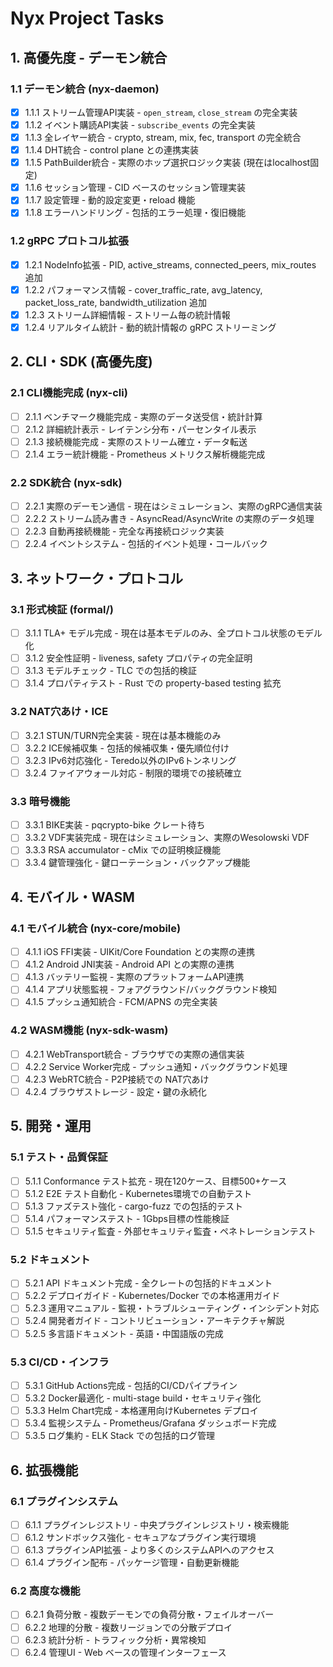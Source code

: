 # Nyx Project Tasks

## 1. 高優先度 - デーモン統合

### 1.1 デーモン統合 (nyx-daemon)
- [x] 1.1.1 ストリーム管理API実装 - `open_stream`, `close_stream` の完全実装
- [x] 1.1.2 イベント購読API実装 - `subscribe_events` の完全実装  
- [x] 1.1.3 全レイヤー統合 - crypto, stream, mix, fec, transport の完全統合
- [x] 1.1.4 DHT統合 - control plane との連携実装
- [x] 1.1.5 PathBuilder統合 - 実際のホップ選択ロジック実装 (現在はlocalhost固定)
- [x] 1.1.6 セッション管理 - CID ベースのセッション管理実装
- [x] 1.1.7 設定管理 - 動的設定変更・reload 機能
- [x] 1.1.8 エラーハンドリング - 包括的エラー処理・復旧機能

### 1.2 gRPC プロトコル拡張
- [x] 1.2.1 NodeInfo拡張 - PID, active_streams, connected_peers, mix_routes 追加
- [x] 1.2.2 パフォーマンス情報 - cover_traffic_rate, avg_latency, packet_loss_rate, bandwidth_utilization 追加
- [x] 1.2.3 ストリーム詳細情報 - ストリーム毎の統計情報
- [x] 1.2.4 リアルタイム統計 - 動的統計情報の gRPC ストリーミング

## 2. CLI・SDK (高優先度)

### 2.1 CLI機能完成 (nyx-cli)
- [ ] 2.1.1 ベンチマーク機能完成 - 実際のデータ送受信・統計計算
- [ ] 2.1.2 詳細統計表示 - レイテンシ分布・パーセンタイル表示
- [ ] 2.1.3 接続機能完成 - 実際のストリーム確立・データ転送
- [ ] 2.1.4 エラー統計機能 - Prometheus メトリクス解析機能完成

### 2.2 SDK統合 (nyx-sdk)
- [ ] 2.2.1 実際のデーモン通信 - 現在はシミュレーション、実際のgRPC通信実装
- [ ] 2.2.2 ストリーム読み書き - AsyncRead/AsyncWrite の実際のデータ処理
- [ ] 2.2.3 自動再接続機能 - 完全な再接続ロジック実装
- [ ] 2.2.4 イベントシステム - 包括的イベント処理・コールバック

## 3. ネットワーク・プロトコル

### 3.1 形式検証 (formal/)
- [ ] 3.1.1 TLA+ モデル完成 - 現在は基本モデルのみ、全プロトコル状態のモデル化
- [ ] 3.1.2 安全性証明 - liveness, safety プロパティの完全証明
- [ ] 3.1.3 モデルチェック - TLC での包括的検証
- [ ] 3.1.4 プロパティテスト - Rust での property-based testing 拡充

### 3.2 NAT穴あけ・ICE
- [ ] 3.2.1 STUN/TURN完全実装 - 現在は基本機能のみ
- [ ] 3.2.2 ICE候補収集 - 包括的候補収集・優先順位付け
- [ ] 3.2.3 IPv6対応強化 - Teredo以外のIPv6トンネリング
- [ ] 3.2.4 ファイアウォール対応 - 制限的環境での接続確立

### 3.3 暗号機能
- [ ] 3.3.1 BIKE実装 - pqcrypto-bike クレート待ち
- [ ] 3.3.2 VDF実装完成 - 現在はシミュレーション、実際のWesolowski VDF
- [ ] 3.3.3 RSA accumulator - cMix での証明検証機能
- [ ] 3.3.4 鍵管理強化 - 鍵ローテーション・バックアップ機能

## 4. モバイル・WASM

### 4.1 モバイル統合 (nyx-core/mobile)
- [ ] 4.1.1 iOS FFI実装 - UIKit/Core Foundation との実際の連携
- [ ] 4.1.2 Android JNI実装 - Android API との実際の連携  
- [ ] 4.1.3 バッテリー監視 - 実際のプラットフォームAPI連携
- [ ] 4.1.4 アプリ状態監視 - フォアグラウンド/バックグラウンド検知
- [ ] 4.1.5 プッシュ通知統合 - FCM/APNS の完全実装

### 4.2 WASM機能 (nyx-sdk-wasm)
- [ ] 4.2.1 WebTransport統合 - ブラウザでの実際の通信実装
- [ ] 4.2.2 Service Worker完成 - プッシュ通知・バックグラウンド処理
- [ ] 4.2.3 WebRTC統合 - P2P接続での NAT穴あけ
- [ ] 4.2.4 ブラウザストレージ - 設定・鍵の永続化

## 5. 開発・運用

### 5.1 テスト・品質保証
- [ ] 5.1.1 Conformance テスト拡充 - 現在120ケース、目標500+ケース
- [ ] 5.1.2 E2E テスト自動化 - Kubernetes環境での自動テスト
- [ ] 5.1.3 ファズテスト強化 - cargo-fuzz での包括的テスト
- [ ] 5.1.4 パフォーマンステスト - 1Gbps目標の性能検証
- [ ] 5.1.5 セキュリティ監査 - 外部セキュリティ監査・ペネトレーションテスト

### 5.2 ドキュメント
- [ ] 5.2.1 API ドキュメント完成 - 全クレートの包括的ドキュメント
- [ ] 5.2.2 デプロイガイド - Kubernetes/Docker での本格運用ガイド
- [ ] 5.2.3 運用マニュアル - 監視・トラブルシューティング・インシデント対応
- [ ] 5.2.4 開発者ガイド - コントリビューション・アーキテクチャ解説
- [ ] 5.2.5 多言語ドキュメント - 英語・中国語版の完成

### 5.3 CI/CD・インフラ
- [ ] 5.3.1 GitHub Actions完成 - 包括的CI/CDパイプライン
- [ ] 5.3.2 Docker最適化 - multi-stage build・セキュリティ強化
- [ ] 5.3.3 Helm Chart完成 - 本格運用向けKubernetes デプロイ
- [ ] 5.3.4 監視システム - Prometheus/Grafana ダッシュボード完成
- [ ] 5.3.5 ログ集約 - ELK Stack での包括的ログ管理

## 6. 拡張機能

### 6.1 プラグインシステム
- [ ] 6.1.1 プラグインレジストリ - 中央プラグインレジストリ・検索機能
- [ ] 6.1.2 サンドボックス強化 - セキュアなプラグイン実行環境
- [ ] 6.1.3 プラグインAPI拡張 - より多くのシステムAPIへのアクセス
- [ ] 6.1.4 プラグイン配布 - パッケージ管理・自動更新機能

### 6.2 高度な機能
- [ ] 6.2.1 負荷分散 - 複数デーモンでの負荷分散・フェイルオーバー
- [ ] 6.2.2 地理的分散 - 複数リージョンでの分散デプロイ
- [ ] 6.2.3 統計分析 - トラフィック分析・異常検知
- [ ] 6.2.4 管理UI - Web ベースの管理インターフェース
